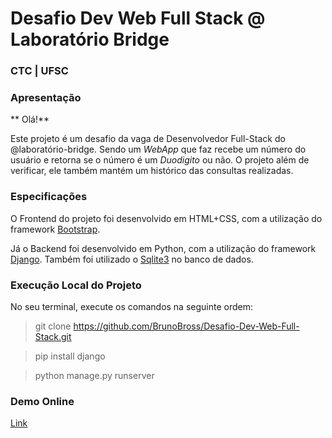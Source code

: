# Desafio Dev Web Full Stack @ Laboratório Bridge
### CTC | UFSC

### Apresentação

** Olá!**

Este projeto é um desafio da vaga de Desenvolvedor Full-Stack do @laboratório-bridge. Sendo um *WebApp* que faz recebe um número do usuário e retorna se o número é um *Duodigito* ou não. O projeto além de verificar, ele também mantém um histórico das consultas realizadas.

### Especificações

O Frontend do projeto foi desenvolvido em HTML+CSS, com a utilização do framework [Bootstrap](https://getbootstrap.com/docs/4.0/getting-started/introduction/).

Já o Backend foi desenvolvido em Python, com a utilização do framework [Django](https://www.djangoproject.com/start/overview/). Também foi utilizado o [Sqlite3](https://www.sqlite.org/about.html) no banco de dados.

### Execução Local do Projeto

No seu terminal, execute os comandos na seguinte ordem:
> git clone https://github.com/BrunoBross/Desafio-Dev-Web-Full-Stack.git

> pip install django

> python manage.py runserver

### Demo Online

[Link](...)
